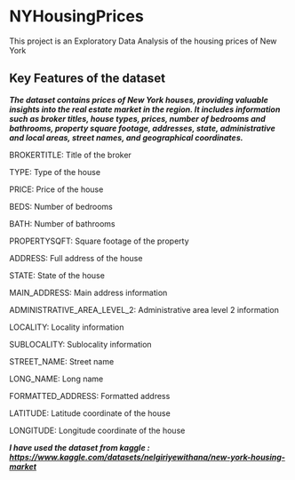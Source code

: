 # NYHousingPrices

This project is an Exploratory Data Analysis of the housing prices of New York



## Key Features of the dataset
***The dataset contains prices of New York houses, providing valuable insights into the real estate market in the region. It includes information such as broker titles, house types, prices, number of bedrooms and bathrooms, property square footage, addresses, state, administrative and local areas, street names, and geographical coordinates.***

BROKERTITLE: Title of the broker

TYPE: Type of the house

PRICE: Price of the house

BEDS: Number of bedrooms

BATH: Number of bathrooms

PROPERTYSQFT: Square footage of the property

ADDRESS: Full address of the house

STATE: State of the house

MAIN_ADDRESS: Main address information

ADMINISTRATIVE_AREA_LEVEL_2: Administrative area level 2 information

LOCALITY: Locality information

SUBLOCALITY: Sublocality information

STREET_NAME: Street name

LONG_NAME: Long name

FORMATTED_ADDRESS: Formatted address

LATITUDE: Latitude coordinate of the house

LONGITUDE: Longitude coordinate of the house

***I have used the dataset from kaggle : https://www.kaggle.com/datasets/nelgiriyewithana/new-york-housing-market***
